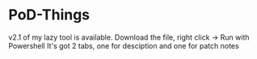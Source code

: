 # PoD-Things
v2.1 of my lazy tool is available.
Download the file, right click -> Run with Powershell
It's got 2 tabs, one for desciption and one for patch notes
